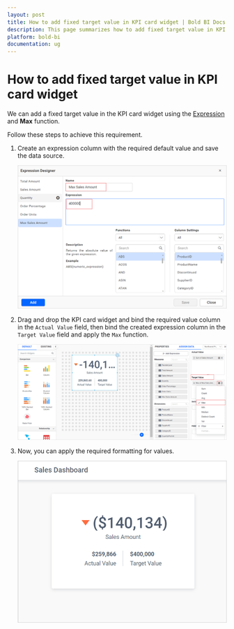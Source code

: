 ```yaml
---
layout: post
title: How to add fixed target value in KPI card widget | Bold BI Docs
description: This page summarizes how to add fixed target value in KPI card widget by creating an expression column for the powerful KPI dashboard using Bold BI application.
platform: bold-bi
documentation: ug
---
```


# How to add fixed target value in KPI card widget

We can add a fixed target value in the KPI card widget using the [Expression](/working-with-data-sources/data-modeling/configuring-expression-columns/) and **Max** function.

Follow these steps to achieve this requirement.

1.	Create an expression column with the required default value and save the data source.

    ![Create Expression with default value](/static/assets/faq/images/create-default-value-expression.png#max-width=60%)

2. Drag and drop the KPI card widget and bind the required value column in the `Actual Value` field, then bind the created expression column in the `Target Value` field and apply the `Max` function.

    ![Assign Expression in KPI card widget](/static/assets/faq/images/assign-expression-in-kpi-card.png)

3. Now, you can apply the required formatting for values. 

    ![KPI Card Preview](/static/assets/faq/images/kpi-card-preview.png)